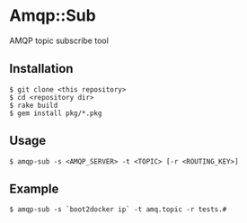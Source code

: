 # Amqp::Sub

AMQP topic subscribe tool

## Installation

    $ git clone <this repository>
    $ cd <repository dir>
    $ rake build
    $ gem install pkg/*.pkg

## Usage

    $ amqp-sub -s <AMQP_SERVER> -t <TOPIC> [-r <ROUTING_KEY>]

## Example

    $ amqp-sub -s `boot2docker ip` -t amq.topic -r tests.#
